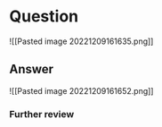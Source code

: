 # Question
![[Pasted image 20221209161635.png]]
## Answer
![[Pasted image 20221209161652.png]]
### Further review
